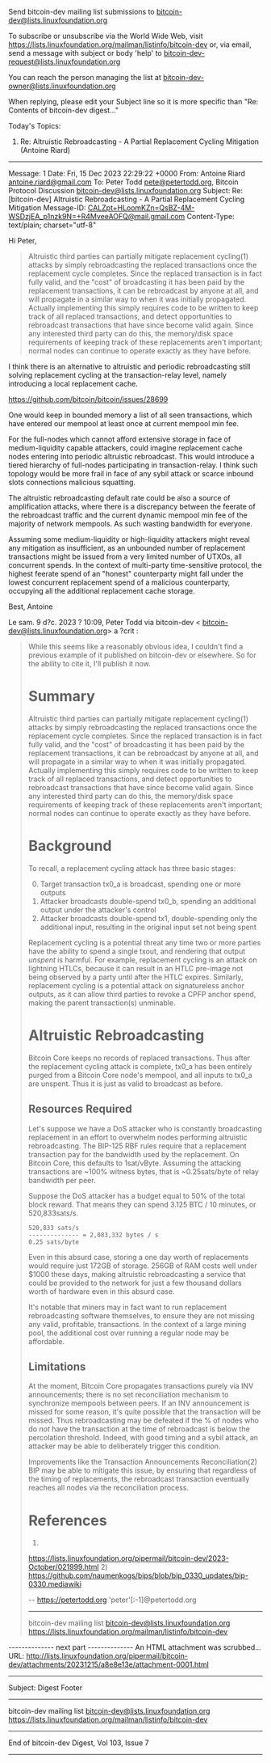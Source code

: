Send bitcoin-dev mailing list submissions to
	bitcoin-dev@lists.linuxfoundation.org

To subscribe or unsubscribe via the World Wide Web, visit
	https://lists.linuxfoundation.org/mailman/listinfo/bitcoin-dev
or, via email, send a message with subject or body 'help' to
	bitcoin-dev-request@lists.linuxfoundation.org

You can reach the person managing the list at
	bitcoin-dev-owner@lists.linuxfoundation.org

When replying, please edit your Subject line so it is more specific
than "Re: Contents of bitcoin-dev digest..."


Today's Topics:

   1. Re: Altruistic Rebroadcasting - A Partial Replacement Cycling
      Mitigation (Antoine Riard)


----------------------------------------------------------------------

Message: 1
Date: Fri, 15 Dec 2023 22:29:22 +0000
From: Antoine Riard <antoine.riard@gmail.com>
To: Peter Todd <pete@petertodd.org>,  Bitcoin Protocol Discussion
	<bitcoin-dev@lists.linuxfoundation.org>
Subject: Re: [bitcoin-dev] Altruistic Rebroadcasting - A Partial
	Replacement Cycling Mitigation
Message-ID:
	<CALZpt+HLoomKZn=QsBZ-4M-WSDzjEA_p1nzk9N=+R4MveeAOFQ@mail.gmail.com>
Content-Type: text/plain; charset="utf-8"

Hi Peter,

> Altruistic third parties can partially mitigate replacement cycling(1)
attacks
> by simply rebroadcasting the replaced transactions once the replacement
cycle
> completes. Since the replaced transaction is in fact fully valid, and the
> "cost" of broadcasting it has been paid by the replacement transactions,
it can
> be rebroadcast by anyone at all, and will propagate in a similar way to
when it
> was initially propagated. Actually implementing this simply requires code
to be
> written to keep track of all replaced transactions, and detect
opportunities to
> rebroadcast transactions that have since become valid again. Since any
> interested third party can do this, the memory/disk space requirements of
> keeping track of these replacements aren't important; normal nodes can
continue
> to operate exactly as they have before.

I think there is an alternative to altruistic and periodic rebroadcasting
still solving replacement cycling at the transaction-relay level, namely
introducing a local replacement cache.

https://github.com/bitcoin/bitcoin/issues/28699

One would keep in bounded memory a list of all seen transactions, which
have entered our mempool at least once at current mempool min fee.

For the full-nodes which cannot afford extensive storage in face of
medium-liquidity capable attackers, could imagine replacement cache nodes
entering into periodic altruistic rebroadcast. This would introduce a
tiered hierarchy of full-nodes participating in transaction-relay. I think
such topology would be more frail in face of any sybil attack or scarce
inbound slots connections malicious squatting.

The altruistic rebroadcasting default rate could be also a source of
amplification attacks, where there is a discrepancy between the feerate of
the rebroadcast traffic and the current dynamic mempool min fee of the
majority of network mempools. As such wasting bandwidth for everyone.

Assuming some medium-liquidity or high-liquidity attackers might reveal any
mitigation as insufficient, as an unbounded number of replacement
transactions might be issued from a very limited number of UTXOs, all
concurrent spends. In the context of multi-party time-sensitive protocol,
the highest feerate spend of an "honest" counterparty might fall under the
lowest concurrent replacement spend of a malicious counterparty, occupying
all the additional replacement cache storage.

Best,
Antoine

Le sam. 9 d?c. 2023 ? 10:09, Peter Todd via bitcoin-dev <
bitcoin-dev@lists.linuxfoundation.org> a ?crit :

> While this seems like a reasonably obvious idea, I couldn't find a previous
> example of it published on bitcoin-dev or elsewhere. So for the ability to
> cite
> it, I'll publish it now.
>
>
> # Summary
>
> Altruistic third parties can partially mitigate replacement cycling(1)
> attacks
> by simply rebroadcasting the replaced transactions once the replacement
> cycle
> completes. Since the replaced transaction is in fact fully valid, and the
> "cost" of broadcasting it has been paid by the replacement transactions,
> it can
> be rebroadcast by anyone at all, and will propagate in a similar way to
> when it
> was initially propagated. Actually implementing this simply requires code
> to be
> written to keep track of all replaced transactions, and detect
> opportunities to
> rebroadcast transactions that have since become valid again. Since any
> interested third party can do this, the memory/disk space requirements of
> keeping track of these replacements aren't important; normal nodes can
> continue
> to operate exactly as they have before.
>
>
> # Background
>
> To recall, a replacement cycling attack has three basic stages:
>
> 0) Target transaction tx0_a is broadcast, spending one or more outputs
> 1) Attacker broadcasts double-spend tx0_b, spending an additional output
>    under the attacker's control
> 2) Attacker broadcasts double-spend tx1, double-spending only the
> additional
>    input, resulting in the original input set not being spent
>
> Replacement cycling is a potential threat any time two or more parties
> have the
> ability to spend a single txout, and rendering that output _unspent_ is
> harmful. For example, replacement cycling is an attack on lightning HTLCs,
> because it can result in an HTLC pre-image not being observed by a party
> until
> after the HTLC expires. Similarly, replacement cycling is a potential
> attack on
> signatureless anchor outputs, as it can allow third parties to revoke a
> CPFP
> anchor spend, making the parent transaction(s) unminable.
>
>
> # Altruistic Rebroadcasting
>
> Bitcoin Core keeps no records of replaced transactions. Thus after the
> replacement cycling attack is complete, tx0_a has been entirely purged
> from a
> Bitcoin Core node's mempool, and all inputs to tx0_a are unspent. Thus it
> is
> just as valid to broadcast as before.
>
>
> ## Resources Required
>
> Let's suppose we have a DoS attacker who is constantly broadcasting
> replacement
> in an effort to overwhelm nodes performing altruistic rebroadcasting. The
> BIP-125 RBF rules require that a replacement transaction pay for the
> bandwidth
> used by the replacement. On Bitcoin Core, this defaults to 1sat/vByte.
> Assuming
> the attacking transactions are ~100% witness bytes, that is ~0.25sats/byte
> of
> relay bandwidth per peer.
>
> Suppose the DoS attacker has a budget equal to 50% of the total block
> reward.
> That means they can spend 3.125 BTC / 10 minutes, or 520,833sats/s.
>
>     520,833 sats/s
>     -------------- = 2,083,332 bytes / s
>     0.25 sats/byte
>
> Even in this absurd case, storing a one day worth of replacements would
> require
> just 172GB of storage. 256GB of RAM costs well under $1000 these days,
> making
> altruistic rebroadcasting a service that could be provided to the network
> for
> just a few thousand dollars worth of hardware even in this absurd case.
>
> It's notable that miners may in fact want to run replacement rebroadcasting
> software themselves, to ensure they are not missing any valid, profitable,
> transactions. In the context of a large mining pool, the additional cost
> over
> running a regular node may be affordable.
>
>
> ## Limitations
>
> At the moment, Bitcoin Core propagates transactions purely via INV
> announcements; there is no set reconciliation mechanism to synchronize
> mempools
> between peers. If an INV announcement is missed for some reason, it's quite
> possible that the transaction will be missed. Thus rebroadcasting may be
> defeated if the % of nodes who do *not* have the transaction at the time of
> rebroadcast is below the percolation threshold. Indeed, with good timing
> and a
> sybil attack, an attacker may be able to deliberately trigger this
> condition.
>
> Improvements like the Transaction Announcements Reconciliation(2) BIP may
> be
> able to mitigate this issue, by ensuring that regardless of the timing of
> replacements, the rebroadcast transaction eventually reaches all nodes via
> the
> reconciliation process.
>
>
> # References
>
> 1)
> https://lists.linuxfoundation.org/pipermail/bitcoin-dev/2023-October/021999.html
> 2)
> https://github.com/naumenkogs/bips/blob/bip_0330_updates/bip-0330.mediawiki
>
> --
> https://petertodd.org 'peter'[:-1]@petertodd.org
> _______________________________________________
> bitcoin-dev mailing list
> bitcoin-dev@lists.linuxfoundation.org
> https://lists.linuxfoundation.org/mailman/listinfo/bitcoin-dev
>
-------------- next part --------------
An HTML attachment was scrubbed...
URL: <http://lists.linuxfoundation.org/pipermail/bitcoin-dev/attachments/20231215/a8e8e13e/attachment-0001.html>

------------------------------

Subject: Digest Footer

_______________________________________________
bitcoin-dev mailing list
bitcoin-dev@lists.linuxfoundation.org
https://lists.linuxfoundation.org/mailman/listinfo/bitcoin-dev


------------------------------

End of bitcoin-dev Digest, Vol 103, Issue 7
*******************************************

